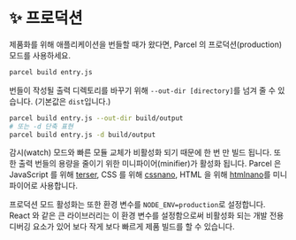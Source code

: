 # ✨ 프로덕션

제품화를 위해 애플리케이션을 번들할 때가 왔다면, Parcel 의 프로덕션\(production\) 모드를 사용하세요.

```bash
parcel build entry.js
```

번들이 작성될 출력 디렉토리를 바꾸기 위해 `--out-dir [directory]`를 넘겨 줄 수 있습니다. \(기본값은 `dist`입니다.\)

```bash
parcel build entry.js --out-dir build/output
# 또는 -d 단축 표현
parcel build entry.js -d build/output
```

감시\(watch\) 모드와 빠른 모듈 교체가 비활성화 되기 때문에 한 번 만 빌드 됩니다. 또한 출력 번들의 용량을 줄이기 위한 미니파이어\(minifier\)가 활성화 됩니다. Parcel 은 JavaScript 를 위해 [terser](https://github.com/fabiosantoscode/terser), CSS 를 위해 [cssnano](http://cssnano.co), HTML 을 위해 [htmlnano](https://github.com/posthtml/htmlnano)를 미니파이어로 사용합니다.

프로덕션 모드 활성화는 또한 환경 변수를 `NODE_ENV=production`로 설정합니다. React 와 같은 큰 라이브러리는 이 환경 변수를 설정함으로써 비활성화 되는 개발 전용 디버깅 요소가 있어 보다 작게 보다 빠르게 제품 빌드를 할 수 있습니다.

